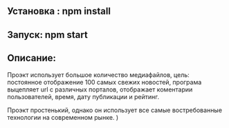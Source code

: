 Установка : npm install
-
Запуск: npm start
-
Описание:
-
Проэкт использует большое количество медиафайлов, цель:
постоянное отображение 100 самых свежих новостей,
програма выцепляет url с различных порталов, отображает коментарии пользователей, 
время, дату публикации и рейтинг.

Проэкт простенький, однако он использует все самые востребованные технологии на 
современном рынке.
)